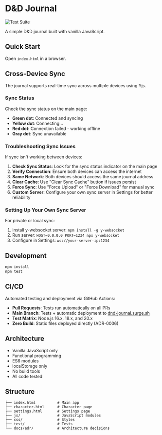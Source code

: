 # D&D Journal

![Test Suite](https://github.com/pekka-poukamo/dnd-journal/workflows/Test%20Suite/badge.svg)

A simple D&D journal built with vanilla JavaScript.

## Quick Start

Open `index.html` in a browser.

## Cross-Device Sync

The journal supports real-time sync across multiple devices using Yjs.

### Sync Status

Check the sync status on the main page:
- **Green dot**: Connected and syncing
- **Yellow dot**: Connecting...
- **Red dot**: Connection failed - working offline
- **Gray dot**: Sync unavailable

### Troubleshooting Sync Issues

If sync isn't working between devices:

1. **Check Sync Status**: Look for the sync status indicator on the main page
2. **Verify Connection**: Ensure both devices can access the internet
3. **Same Network**: Both devices should access the same journal address
4. **Clear Cache**: Use "Clear Sync Cache" button if issues persist
5. **Force Sync**: Use "Force Upload" or "Force Download" for manual sync
6. **Custom Server**: Configure your own sync server in Settings for better reliability

### Setting Up Your Own Sync Server

For private or local sync:
1. Install y-websocket server: `npm install -g y-websocket`
2. Run server: `HOST=0.0.0.0 PORT=1234 npx y-websocket`
3. Configure in Settings: `ws://your-server-ip:1234`

## Development

```bash
npm install
npm test
```

## CI/CD

Automated testing and deployment via GitHub Actions:

- **Pull Requests**: Tests run automatically on all PRs
- **Main Branch**: Tests + automatic deployment to [dnd-journal.surge.sh](https://dnd-journal.surge.sh)
- **Test Matrix**: Node.js 16.x, 18.x, and 20.x
- **Zero Build**: Static files deployed directly (ADR-0006)

## Architecture

- Vanilla JavaScript only
- Functional programming
- ES6 modules
- localStorage only
- No build tools
- All code tested

## Structure

```
├── index.html          # Main app
├── character.html      # Character page
├── settings.html       # Settings page
├── js/                 # JavaScript modules
├── css/                # Styles
├── test/               # Tests
└── docs/adr/           # Architecture decisions
```
